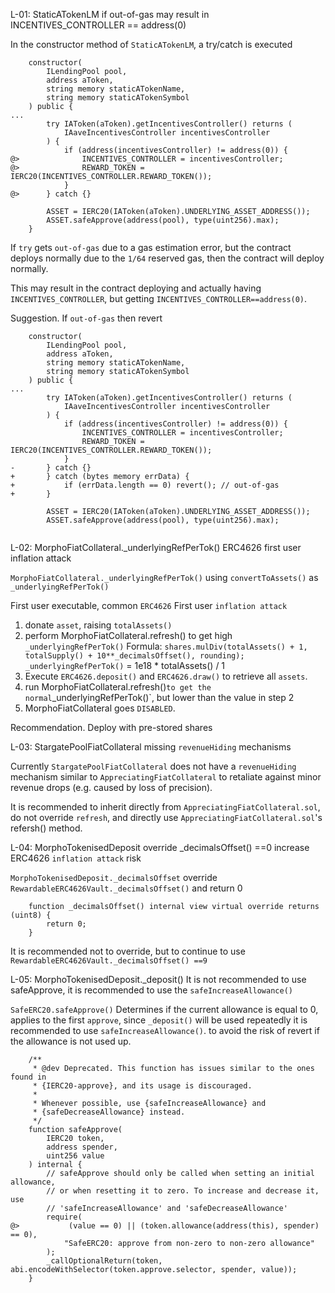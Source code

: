 L-01: StaticATokenLM if out-of-gas may result in INCENTIVES_CONTROLLER == address(0)


In the constructor method of `StaticATokenLM`, a try/catch is executed

```solidity
    constructor(
        ILendingPool pool,
        address aToken,
        string memory staticATokenName,
        string memory staticATokenSymbol
    ) public {
...
        try IAToken(aToken).getIncentivesController() returns (
            IAaveIncentivesController incentivesController
        ) {
            if (address(incentivesController) != address(0)) {
@>              INCENTIVES_CONTROLLER = incentivesController;
@>              REWARD_TOKEN = IERC20(INCENTIVES_CONTROLLER.REWARD_TOKEN());
            }
@>      } catch {}

        ASSET = IERC20(IAToken(aToken).UNDERLYING_ASSET_ADDRESS());
        ASSET.safeApprove(address(pool), type(uint256).max);
    }    
```

If `try` gets `out-of-gas` due to a gas estimation error, but the contract deploys normally due to the `1/64` reserved gas, then the contract will deploy normally.

This may result in the contract deploying and actually having `INCENTIVES_CONTROLLER`, but getting `INCENTIVES_CONTROLLER==address(0)`.

Suggestion.
If `out-of-gas` then revert

```solidity
    constructor(
        ILendingPool pool,
        address aToken,
        string memory staticATokenName,
        string memory staticATokenSymbol
    ) public {
...
        try IAToken(aToken).getIncentivesController() returns (
            IAaveIncentivesController incentivesController
        ) {
            if (address(incentivesController) != address(0)) {
                INCENTIVES_CONTROLLER = incentivesController;
                REWARD_TOKEN = IERC20(INCENTIVES_CONTROLLER.REWARD_TOKEN());
            }
-       } catch {}
+       } catch (bytes memory errData) {
+           if (errData.length == 0) revert(); // out-of-gas
+       }

        ASSET = IERC20(IAToken(aToken).UNDERLYING_ASSET_ADDRESS());
        ASSET.safeApprove(address(pool), type(uint256).max);
    
```

L-02: MorphoFiatCollateral._underlyingRefPerTok() ERC4626 first user inflation attack


`MorphoFiatCollateral._underlyingRefPerTok()` using `convertToAssets()` as `_underlyingRefPerTok()`

First user executable, common `ERC4626` First user `inflation attack`

1. donate `asset`, raising `totalAssets()`
2. perform MorphoFiatCollateral.refresh() to get high `_underlyingRefPerTok()`
Formula: `shares.mulDiv(totalAssets() + 1, totalSupply() + 10**_decimalsOffset(), rounding);`
`_underlyingRefPerTok()` = 1e18 * totalAssets() / 1 
3. Execute `ERC4626.deposit()` and `ERC4626.draw()` to retrieve all `assets`.
4. run MorphoFiatCollateral.refresh()` to get the normal `_underlyingRefPerTok()`, but lower than the value in step 2
5. MorphoFiatCollateral goes `DISABLED`.

Recommendation.
Deploy with pre-stored shares


L-03: StargatePoolFiatCollateral missing `revenueHiding` mechanisms

Currently `StargatePoolFiatCollateral` does not have a `revenueHiding` mechanism similar to `AppreciatingFiatCollateral` to retaliate against minor revenue drops (e.g. caused by loss of precision).

It is recommended to inherit directly from `AppreciatingFiatCollateral.sol`, do not override `refresh`, and directly use `AppreciatingFiatCollateral.sol`'s refersh() method.


L-04: MorphoTokenisedDeposit override _decimalsOffset() ==0 increase ERC4626 `inflation attack` risk

`MorphoTokenisedDeposit._decimalsOffset` override `RewardableERC4626Vault._decimalsOffset()`
and return 0
```solidity
    function _decimalsOffset() internal view virtual override returns (uint8) {
        return 0;
    }
```


It is recommended not to override, but to continue to use `RewardableERC4626Vault._decimalsOffset() ==9`



L-05: MorphoTokenisedDeposit._deposit() It is not recommended to use safeApprove, it is recommended to use the `safeIncreaseAllowance()`

`SafeERC20.safeApprove()` Determines if the current allowance is equal to 0, applies to the first `approve`, since `_deposit()` will be used repeatedly it is recommended to use `safeIncreaseAllowance()`.
to avoid the risk of revert if the allowance is not used up.

```solidity
    /**
     * @dev Deprecated. This function has issues similar to the ones found in
     * {IERC20-approve}, and its usage is discouraged.
     *
     * Whenever possible, use {safeIncreaseAllowance} and
     * {safeDecreaseAllowance} instead.
     */
    function safeApprove(
        IERC20 token,
        address spender,
        uint256 value
    ) internal {
        // safeApprove should only be called when setting an initial allowance,
        // or when resetting it to zero. To increase and decrease it, use
        // 'safeIncreaseAllowance' and 'safeDecreaseAllowance'
        require(
@>           (value == 0) || (token.allowance(address(this), spender) == 0),
            "SafeERC20: approve from non-zero to non-zero allowance"
        );
        _callOptionalReturn(token, abi.encodeWithSelector(token.approve.selector, spender, value));
    }
```